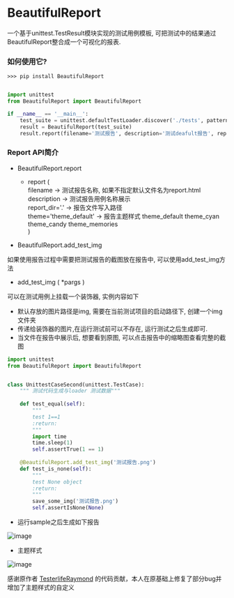 # BeautifulReport

一个基于unittest.TestResult模块实现的测试用例模板, 可把测试中的结果通过BeautifulReport整合成一个可视化的报表.

### 如何使用它?

```shell
>>> pip install BeautifulReport
```


```python

import unittest
from BeautifulReport import BeautifulReport

if __name__ == '__main__':
    test_suite = unittest.defaultTestLoader.discover('./tests', pattern='test*.py')
    result = BeautifulReport(test_suite)
    result.report(filename='测试报告', description='测试deafult报告', report_dir='report', theme='theme_default')

```

### Report API简介

* BeautifulReport.report
    * report (  
        filename -> 测试报告名称, 如果不指定默认文件名为report.html  
        description -> 测试报告用例名称展示  
        report_dir='.' -> 报告文件写入路径  
        theme='theme_default' -> 报告主题样式 theme_default theme_cyan theme_candy theme_memories  
    )

* BeautifulReport.add_test_img

如果使用报告过程中需要把测试报告的截图放在报告中, 可以使用add_test_img方法

* add_test_img (
    *pargs
)

可以在测试用例上挂载一个装饰器, 实例内容如下

    
* 默认存放的图片路径是img, 需要在当前测试项目的启动路径下, 创建一个img文件夹
* 传递给装饰器的图片,在运行测试前可以不存在, 运行测试之后生成即可.
* 当文件在报告中展示后, 想要看到原图, 可以点击报告中的缩略图查看完整的截图

```python
import unittest
from BeautifulReport import BeautifulReport


class UnittestCaseSecond(unittest.TestCase):
    """ 测试代码生成与loader 测试数据"""
    
    def test_equal(self):
        """
        test 1==1
        :return:
        """
        import time
        time.sleep(1)
        self.assertTrue(1 == 1)
    
    @BeautifulReport.add_test_img('测试报告.png')
    def test_is_none(self):
        """
        test None object
        :return:
        """
        save_some_img('测试报告.png')
        self.assertIsNone(None)
```

* 运行sample之后生成如下报告

![image](http://mocobk.test.upcdn.net/image/img20190325125101.jpg)

* 主题样式

![image](http://mocobk.test.upcdn.net/image/img20190325124850.jpg)

感谢原作者 [TesterlifeRaymond](https://github.com/TesterlifeRaymond/BeautifulReport) 的代码贡献，本人在原基础上修复了部分bug并增加了主题样式的自定义
